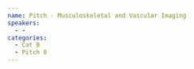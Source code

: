 ```yaml
---
name: Pitch - Musculoskeletal and Vascular Imaging
speakers:
  - -
categories:
  - Cat B
  - Pitch 8
---
```


